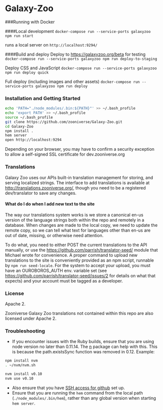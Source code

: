 # Galaxy-Zoo

###Running with Docker

####Local development
`docker-compose run --service-ports galaxyzoo npm run start`

runs a local server on `http://localhost:9294/`

####Build and deploy
Deploy to https://galaxyzoo.org/beta for testing
`docker-compose run --service-ports galaxyzoo npm run deploy-to-staging`

Deploy CSS and JavaScript
`docker-compose run --service-ports galaxyzoo npm run deploy quick`

Full deploy (including images and other assets)
`docker-compose run --service-ports galaxyzoo npm run deploy`

### Installation and Getting Started

```bash
echo 'PATH="./node_modules/.bin:${PATH}"' >> ~/.bash_profile
echo 'export PATH' >> ~/.bash_profile
source ~/.bash_profile
git clone https://github.com/zooniverse/Galaxy-Zoo.git
cd Galaxy-Zoo
npm install .
hem server
open http://localhost:9294
```

Depending on your browser, you may have to confirm a security exception to allow a self-signed SSL certificate for dev.zooniverse.org

### Translations

Galaxy Zoo uses our APIs built-in translation management for storing, and serving localized strings. The interface to add translations is available at http://translations.zooniverse.org/, though you need to be a registered dev/translator to save any changes.

#### What do I do when I add new text to the site

The way our translations system works is we store a canonical en-us version of the language strings both within the repo and remotely in a database. When changes are made to the local copy, we need to update the remote copy, so we can tell what text for languages other than en-us are out of date, missing, or otherwise need attention.

To do what, you need to either POST the current translations to the API manually, or use the https://github.com/parrish/translator-seed/ module that Michael wrote for convenience. A proper command to upload new translations to the site is conveniently provided as an npm script, runnable by `npm run seed-locale`. For the system to accept your upload, you must have an OUROBOROS_AUTH env. variable set (see https://github.com/parrish/translator-seed/issues/2 for details on what that expects) and your account must be tagged as a developer.

### License

Apache 2.

Zooniverse Galaxy Zoo translations not contained within this repo are also licensed under Apache 2.

### Troubleshooting

* If you encounter issues with the Ruby builds, ensure that you are using node version no later than 0.11.14. The [n](https://www.npmjs.com/package/n) package can help with this. This is because the path.existsSync function was removed in 0.12. Example:
```bash
npm install nvm
. ~/nvm/nvm.sh

nvm install v0.10
nvm use v0.10
```
* Also ensure that you have [SSH access for github](https://help.github.com/articles/generating-ssh-keys/) set up.
* Ensure that you are running the ```hem``` command from the local path (```./node_modules/.bin/hem```), rather than any global version when starting ```hem server```.

